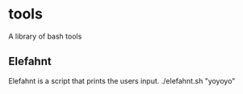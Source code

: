 # tools
  A library of bash tools
    
## Elefahnt
  Elefahnt is a script that prints the users input.
      ./elefahnt.sh "yoyoyo"

